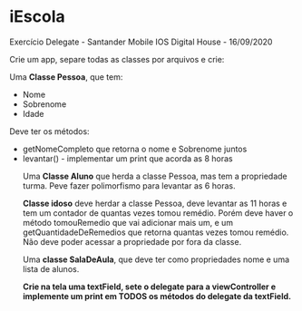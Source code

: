 # iEscola
Exercício Delegate - Santander Mobile IOS Digital House - 16/09/2020

Crie um app, separe todas as classes por arquivos e crie:

Uma <b>Classe Pessoa</b>, que tem:
<ul>
  <li>Nome</li>
  <li>Sobrenome</li>
  <li>Idade</li>
 </ul>
    Deve ter os métodos:
    
  <ul>
  <li>getNomeCompleto que retorna o nome e Sobrenome juntos</li>
  <li>levantar() - implementar um print que acorda as 8 horas</li>
  
Uma <b>Classe Aluno</b> que herda a classe Pessoa, mas tem a propriedade turma. Peve fazer polimorfismo para levantar as 6 horas.

<b>Classe idoso</b> deve herdar a classe Pessoa, deve levantar as 11 horas e tem um contador de quantas vezes tomou remédio. Porém deve haver o método tomouRemedio que vai adicionar mais um, e um getQuantidadeDeRemedios que retorna quantas vezes tomou remédio. Não deve poder acessar a propriedade por fora da classe.

Uma <b>classe SalaDeAula</b>, que deve ter como propriedades nome e uma lista de alunos.

<b>Crie na tela uma textField, sete o delegate para a viewController e implemente um print em TODOS os métodos do delegate da textField.</b>
